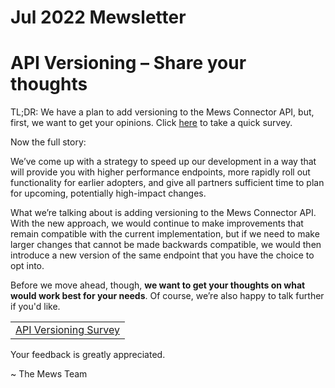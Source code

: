 # Jul 2022 Mewsletter

# API Versioning – Share your thoughts

TL;DR: We have a plan to add versioning to the Mews Connector API, but, first, we want to get your opinions. Click [here](https://mews.typeform.com/to/JCpBXN9h) to take a quick survey.

Now the full story:

We’ve come up with a strategy to speed up our development in a way that will provide you with higher performance endpoints, more rapidly roll out functionality for earlier adopters, and give all partners sufficient time to plan for upcoming, potentially high-impact changes.

What we’re talking about is adding versioning to the Mews Connector API. With the new approach, we would continue to make improvements that remain compatible with the current implementation, but if we need to make larger changes that cannot be made backwards compatible, we would then introduce a new version of the same endpoint that you have the choice to opt into.

Before we move ahead, though, **we want to get your thoughts on what would work best for your needs**. Of course, we’re also happy to talk further if you'd like.

| |
| :-: |
| [API Versioning Survey](https://mews.typeform.com/to/JCpBXN9h) |

Your feedback is greatly appreciated.

\~ The Mews Team
